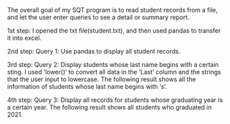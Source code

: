 The overall goal of my SQT program is to read student records from a file, and let the user enter queries to see a detail or summary report.

1st step:
I opened the txt file(student.txt), and then used pandas to transfer it into excel. 

2nd step:
Query 1: Use pandas to display all student records.

3rd step:
Query 2: Display students whose last name begins with a certain sting.
I used ‘lower()’ to convert all data in the ‘Last’ column and the strings that the user input to lowercase. The following result shows all the information of students whose last name begins with ‘s’.

4th step:
Query 3: Display all records for students whose graduating year is a certain year.
The following result shows all students who graduated in 2021.